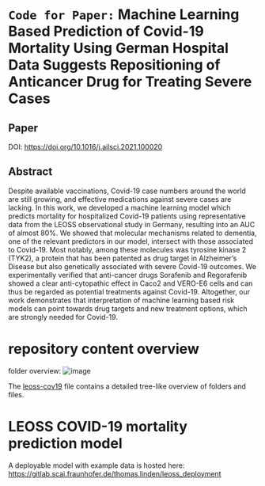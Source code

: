 # ``Code for Paper:``  **Machine Learning Based Prediction of Covid-19 Mortality Using German Hospital Data Suggests Repositioning of Anticancer Drug for Treating Severe Cases**

## Paper
DOI: https://doi.org/10.1016/j.ailsci.2021.100020

## Abstract
Despite available vaccinations, Covid-19 case numbers around the world are still growing, and effective medications against severe cases are lacking. In this work, we developed a machine learning model which predicts mortality for hospitalized Covid-19 patients using representative data from the LEOSS observational study in Germany, resulting into an AUC of almost 80%. We showed that molecular mechanisms related to dementia, one of the relevant predictors in our model, intersect with those associated to Covid-19. Most notably, among these molecules was tyrosine kinase 2 (TYK2), a protein that has been patented as drug target in Alzheimer’s Disease but also genetically associated with severe Covid-19 outcomes. We experimentally verified that anti-cancer drugs Sorafenib and Regorafenib showed a clear anti-cytopathic effect in Caco2 and VERO-E6 cells and can thus be regarded as potential treatments against Covid-19. Altogether, our work demonstrates that interpretation of machine learning based risk models can point towards drug targets and new treatment options, which are strongly needed for Covid-19.

# repository content overview

folder overview: ![image](https://user-images.githubusercontent.com/29228225/138355383-788734df-5577-4ed6-bdcd-381bd6674eb1.png)

The [leoss-cov19](README_tree.txt) file contains a detailed tree-like overview of folders and files.

# LEOSS COVID-19 mortality prediction model
A deployable model with example data is hosted here:
https://gitlab.scai.fraunhofer.de/thomas.linden/leoss_deployment
